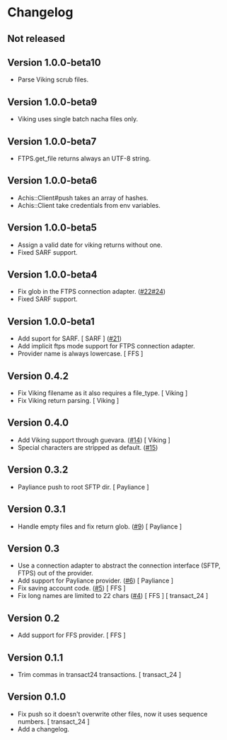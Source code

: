 # Changelog

## Not released

## Version 1.0.0-beta10

- Parse Viking scrub files.

## Version 1.0.0-beta9

- Viking uses single batch nacha files only.

## Version 1.0.0-beta7

- FTPS.get_file returns always an UTF-8 string.

## Version 1.0.0-beta6

- Achis::Client#push takes an array of hashes.
- Achis::Client take credentials from env variables.

## Version 1.0.0-beta5

- Assign a valid date for viking returns without one.
- Fixed SARF support.

## Version 1.0.0-beta4

- Fix glob in the FTPS connection adapter. ([#22][][#24][])
- Fixed SARF support.

## Version 1.0.0-beta1

- Add suport for SARF. [ SARF ] ([#21][])
- Add implicit ftps mode support for FTPS connection adapter.
- Provider name is always lowercase. [ FFS ]

## Version 0.4.2

- Fix Viking filename as it also requires a file_type. [ Viking ]
- Fix Viking return parsing. [ Viking ]

## Version 0.4.0

- Add Viking support through guevara. ([#14][]) [ Viking ]
- Special characters are stripped as default. ([#15][])

## Version 0.3.2

- Payliance push to root SFTP dir. [ Payliance ]

## Version 0.3.1

- Handle empty files and fix return glob. ([#9][]) [ Payliance ]

## Version 0.3

- Use a connection adapter to abstract the connection interface (SFTP, FTPS)
  out of the provider.
- Add support for Payliance provider. ([#6][]) [ Payliance ]
- Fix saving account code. ([#5][]) [ FFS ]
- Fix long names are limited to 22 chars ([#4][]) [ FFS ] [ transact_24 ]

## Version 0.2

- Add support for FFS provider. [ FFS ]

## Version 0.1.1

- Trim commas in transact24 transactions. [ transact_24 ]

## Version 0.1.0

- Fix push so it doesn't overwrite other files, now it uses sequence
  numbers. [ transact_24 ]
- Add a changelog.

<!--- The following link definition list is generated by PimpMyChangelog --->
[#4]: https://github.com/Katlean/achis/issues/4
[#5]: https://github.com/Katlean/achis/issues/5
[#6]: https://github.com/Katlean/achis/issues/6
[#9]: https://github.com/Katlean/achis/issues/9
[#14]: https://github.com/Katlean/achis/issues/14
[#15]: https://github.com/Katlean/achis/issues/15
[#21]: https://github.com/Katlean/achis/issues/21
[#22]: https://github.com/Katlean/achis/issues/22
[#24]: https://github.com/Katlean/achis/issues/24
